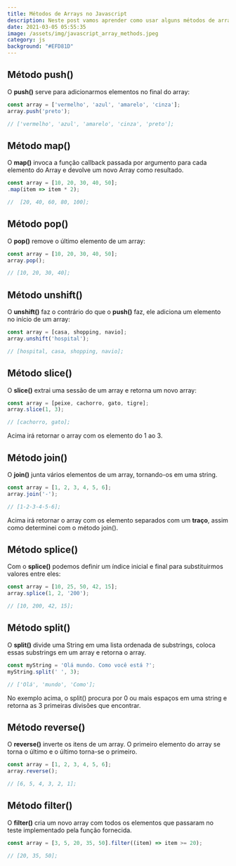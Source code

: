 ```yaml
---
title: Métodos de Arrays no Javascript
description: Neste post vamos aprender como usar alguns métodos de array no Javascript.
date: 2021-03-05 05:55:35
image: /assets/img/javascript_array_methods.jpeg
category: js
background: "#EFD81D"
---
```

## Método push()

O **push()** serve para adicionarmos elementos no final do array:

```javascript
const array = ['vermelho', 'azul', 'amarelo', 'cinza'];
array.push('preto');

// ['vermelho', 'azul', 'amarelo', 'cinza', 'preto'];
```


## Método map()

O **map()** invoca a função callback passada por argumento para cada elemento do Array e devolve um novo Array como resultado.

```javascript
const array = [10, 20, 30, 40, 50];
.map(item => item * 2);

//  [20, 40, 60, 80, 100];
```


## Método pop()

O **pop()** remove o último elemento de um array:

```javascript
const array = [10, 20, 30, 40, 50];
array.pop();

// [10, 20, 30, 40];
```


## Método unshift()

O **unshift()** faz o contrário do que o **push()** faz, ele adiciona um elemento no início de um array:

```javascript
const array = [casa, shopping, navio];
array.unshift('hospital');

// [hospital, casa, shopping, navio];
```


## Método slice()

O **slice()** extrai uma sessão de um array e retorna um novo array:

```javascript
const array = [peixe, cachorro, gato, tigre];
array.slice(1, 3);

// [cachorro, gato];
```
Acima irá retornar o array com os elemento do 1 ao 3.


## Método join()

O **join()** junta vários elementos de um array, tornando-os em uma string.

```javascript
const array = [1, 2, 3, 4, 5, 6];
array.join('-');

// [1-2-3-4-5-6];
```
Acima irá retornar o array com os elemento separados com um **traço**, assim como determinei com o método join().


## Método splice()

Com o **splice()** podemos definir um índice inicial e final para substituirmos valores entre eles:

```javascript
const array = [10, 25, 50, 42, 15];
array.splice(1, 2, '200');

// [10, 200, 42, 15];
```


## Método split()

O **split()** divide uma String em uma lista ordenada de substrings, coloca essas substrings em um array e retorna o array.

```javascript
const myString = 'Olá mundo. Como você está ?';
myString.split(' ', 3);

// ['Olá', 'mundo', 'Como'];
```
No exemplo acima, o split() procura por 0 ou mais espaços em uma string e retorna as 3 primeiras divisões que encontrar.


## Método reverse()

O **reverse()** inverte os itens de um array. O primeiro elemento do array se torna o último e o último torna-se o primeiro.

```javascript
const array = [1, 2, 3, 4, 5, 6];
array.reverse();

// [6, 5, 4, 3, 2, 1];
```


## Método filter()

O **filter()** cria um novo array com todos os elementos que passaram no teste implementado pela função fornecida.

```javascript
const array = [3, 5, 20, 35, 50].filter((item) => item >= 20);

// [20, 35, 50];
```
